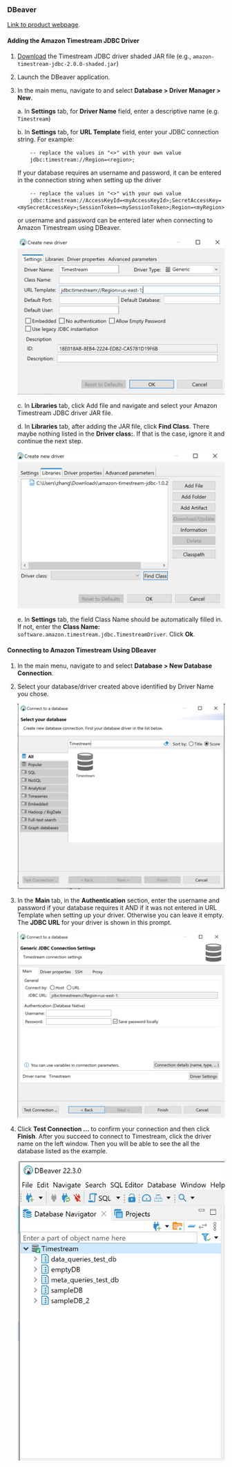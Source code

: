 ### DBeaver 
[Link to product webpage](https://dbeaver.io/download/).

#### Adding the Amazon Timestream JDBC Driver
1. [Download](https://github.com/awslabs/amazon-timestream-driver-jdbc/releases/latest) the Timestream JDBC driver shaded JAR file (e.g., `amazon-timestream-jdbc-2.0.0-shaded.jar`)

2. Launch the DBeaver application.

3. In the main menu, navigate to and select **Database > Driver Manager > New**.

    a. In **Settings** tab, for **Driver Name** field, enter a descriptive name (e.g. `Timestream`)

    b. In **Settings** tab, for **URL Template** field, enter your JDBC connection string. For example:
      
    ```
        -- replace the values in "<>" with your own value
        jdbc:timestream://Region=<region>;
    ```

    If your database requires an username and password, it can be entered in the connection string when setting up the driver

    ```
        -- replace the values in "<>" with your own value
        jdbc:timestream://AccessKeyId=<myAccessKeyId>;SecretAccessKey=<mySecretAccessKey>;SessionToken=<mySessionToken>;Region=<myRegion>
    ```

    or username and password can be entered later when connecting to Amazon Timestream using DBeaver.

    ![Example](../images/dbeaver/dbeaver1.png)

    c. In **Libraries** tab, click Add file and navigate and select your Amazon Timestream JDBC driver JAR file.

    d. In **Libraries** tab, after adding the JAR file, click **Find Class**. There maybe nothing listed in the **Driver class:**. If that is the case, ignore it and continue the next step. 

    ![Example](../images/dbeaver/dbeaver2.png)

    e. In **Settings** tab, the field Class Name should be automatically filled in. If not, enter the **Class Name:** ```software.amazon.timestream.jdbc.TimestreamDriver```. Click **Ok**.

#### Connecting to Amazon Timestream Using DBeaver
1. In the main menu, navigate to and select **Database > New Database Connection**.
    
2. Select your database/driver created above identified by Driver Name you chose. 

    ![Example](../images/dbeaver/dbeaver3.png)

3. In the **Main** tab, in the **Authentication** section, enter the username and password if your database requires it AND if it was not entered in URL Template when setting up your driver. Otherwise you can leave it empty. The **JDBC URL** for your driver is shown in this prompt.

    ![Example](../images/dbeaver/dbeaver4.png)

4. Click **Test Connection ...** to confirm your connection and then click **Finish**. After you succeed to connect to Timestream, click the driver name on the left window. Then you will be able to see the all the database listed as the example.

    ![Example](../images/dbeaver/dbeaver5.png)